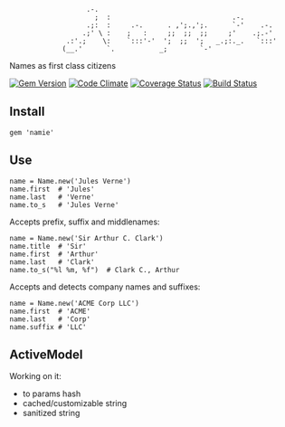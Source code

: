 
                       .-.
                         ;  :                              .-.
                       .;:  :     .-.      . ,';.,';.      `-'    .-.
                      .;' \ :    ;   :     ;;  ;;  ;;     ;'    .;.-'
                  .:'.;    \:    `:::'-'  ';  ;;  ';   _.;:._.   `:::'
                 (__.'      `.           _;        `-'



Names as first class citizens

[![Gem Version](https://badge.fury.io/rb/namie.png)](http://badge.fury.io/rb/namie)
[![Code Climate](https://codeclimate.com/github/nofxx/namie.png)](https://codeclimate.com/github/nofxx/namie)
[![Coverage Status](https://coveralls.io/repos/nofxx/namie/badge.png)](https://coveralls.io/r/nofxx/namie)
[![Build Status](https://travis-ci.org/nofxx/namie.png?branch=master)](https://travis-ci.org/nofxx/namie)

## Install


    gem 'namie'


## Use


```
name = Name.new('Jules Verne')
name.first  # 'Jules'
name.last   # 'Verne'
name.to_s   # 'Jules Verne'
```


Accepts prefix, suffix and middlenames:

```
name = Name.new('Sir Arthur C. Clark')
name.title  # 'Sir'
name.first  # 'Arthur'
name.last   # 'Clark'
name.to_s("%l %m, %f")  # Clark C., Arthur
```

Accepts and detects company names and suffixes:

```
name = Name.new('ACME Corp LLC')
name.first  # 'ACME'
name.last   # 'Corp'
name.suffix # 'LLC'
```


## ActiveModel

Working on it:

* to params hash
* cached/customizable string
* sanitized string
